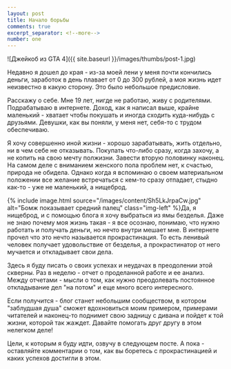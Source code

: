 ```yaml
---
layout: post
title: Начало борьбы
comments: true
excerpt_separator: <!--more-->
number: one
---
```

![Джейкоб из GTA 4]({{ site.baseurl }}/images/thumbs/post-1.jpg)

Недавно я дошел до края - из-за моей лени у меня почти кончились деньги, заработок в день плавает от 0 до 300 рублей, а моя жизнь идет неизвестно в какую сторону. Это было небольшое предисловие.

Расскажу о себе. Мне 19 лет, нигде не работаю, живу с родителями. Подрабатываю в интернете. Доход, как я написал выше, крайне маленький <!--more--> - хватает чтобы покушать и иногда сходить куда-нибудь с друзьями. Девушки, как вы поняли, у меня нет, себя-то с трудом обеспечиваю.

Я хочу совершенно иной жизни - хорошо зарабатывать, жить отдельно, ни в чем себе не отказывать. Покупать что-либо сразу, когда захочу, а не копить на свою мечту полжизни. Завести вторую половинку наконец. На самом деле с вниманием женского пола проблем нет, к счастью, природа не обидела. Однако когда я вспоминаю о своем материальном положении все желание встречаться с кем-то сразу отпадает, стыдно как-то - уже не маленький, а нищеброд.

{% include image.html source="/images/content/Sh5LkJrpaCw.jpg" alt="Бомж показывает средний палец" class="img-left" %}Да, я нищеброд, и с помощью блога я хочу выбраться из ямы безделья. Даже не знаю почему моя жизнь такая - я все осознаю, понимаю, что нужно работать и получать деньги, но нечто внутри мешает мне. В интернете прочел что это нечто называется прокрастинация. То есть ленивый человек получает удовольствие от безделья, а прокрастинатор от него мучается и откладывает свои дела.

Здесь я буду писать о своих успехах и неудачах в преодолении этой скверны. Раз в неделю - отчет о проделанной работе и ее анализ. Между отчетами - мысли о том, как нужно преодолевать постоянное откладывание дел "на потом" и еще много всего интересного.

Если получится - блог станет небольшим сообществом, в котором "заблудшая душа" сможет вдохновиться моим примером, примерами читателей и наконец-то поднимет свою задницу с дивана и пойдет к той жизни, которой так жаждет. Давайте помогать друг другу в этом нелегком деле!

Цели, к которым я буду идти, озвучу в следующем посте. А пока - оставляйте комментарии о том, как вы боретесь с прокрастинацией и каких успехов достигли в этом.